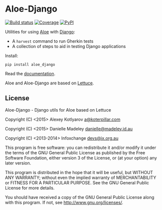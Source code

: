 Aloe-Django
=============

[![Build status](https://img.shields.io/travis/aloetesting/aloe_django.svg)](https://travis-ci.org/aloetesting/aloe_django)
[![Coverage](https://img.shields.io/coveralls/aloetesting/aloe_django.svg)](https://coveralls.io/github/aloetesting/aloe_django)
[![PyPI](https://img.shields.io/pypi/v/aloe_django.svg)](https://pypi.python.org/pypi/aloe_django)

Utilities for using [Aloe](https://github.com/aloetesting/aloe) with
[Django](http://djangoproject.com):

- A `harvest` command to run Gherkin tests
- A collection of steps to aid in testing Django applications

Install:

    pip install aloe_django

Read the [documentation](http://aloe.readthedocs.io/projects/aloe-django/).

Aloe and Aloe-Django are based on [Lettuce](http://lettuce.it/).

License
-------

Aloe-Django - Django utils for Aloe based on Lettuce

Copyright (C) <2015> Alexey Kotlyarov <a@koterpillar.com>

Copyright (C) <2015> Danielle Madeley <danielle@madeley.id.au>

Copyright (C) <2013-2014> Infoxchange <devs@ix.org.au>


This program is free software: you can redistribute it and/or modify
it under the terms of the GNU General Public License as published by
the Free Software Foundation, either version 3 of the License, or
(at your option) any later version.

This program is distributed in the hope that it will be useful,
but WITHOUT ANY WARRANTY; without even the implied warranty of
MERCHANTABILITY or FITNESS FOR A PARTICULAR PURPOSE.  See the
GNU General Public License for more details.

You should have received a copy of the GNU General Public License
along with this program.  If not, see <http://www.gnu.org/licenses/>.
